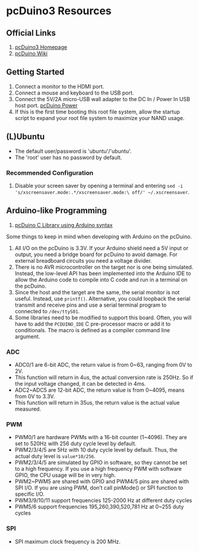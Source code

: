 # pcDuino3 Resources

## Official Links

1. [pcDuino3 Homepage](http://www.pcduino.com/pcduino-v3/)
1. [pcDuino Wiki](http://www.pcduino.com/wiki/index.php?title=Book)

## Getting Started

1. Connect a monitor to the HDMI port.
1. Connect a mouse and keyboard to the USB port.
1. Connect the 5V/2A micro-USB wall adapter to the DC In / Power In USB host port.
[pcDuino Power](http://cnlearn.linksprite.com/wp-content/uploads/2014/04/pcDuino+v3%E6%B5%8B%E8%AF%84-3-565.png)
1. If this is the first time booting this root file system, allow the startup script to expand your root file system to maximize your NAND usage.

## (L)Ubuntu

* The default user/password is 'ubuntu'/'ubuntu'.
* The 'root' user has no password by default.

### Recommended Configuration

1. Disable your screen saver by opening a terminal and entering `sed -i 's/xscreensaver.mode:.*/xscreensaver.mode:\ off/' ~/.xscreensaver`.

## Arduino-like Programming

1. [pcDuino C Library using Arduino syntax](https://github.com/pcduino/c_environment)

Some things to keep in mind when developing with Arduino on the pcDuino.

1. All I/O on the pcDuino is 3.3V. If your Arduino shield need a 5V input or output, you need a bridge board for pcDuino to avoid damage. For external breadboard circuits you need a voltage divider.
1. There is no AVR microcontroller on the target nor is one being simulated. Instead, the low-level API has been implemented into the Arduino IDE to allow the Arduino code to compile into C code and run in a terminal on the pcDuino.
1. Since the host and the target are the same, the serial monitor is not useful. Instead, use `printf()`. Alternative, you could loopback the serial transmit and receive pins and use a serial terminal program to connected to `/dev/ttyS01`.
1. Some libraries need to be modified to support this board. Often, you will have to add the `PCDUINO_IDE` C pre-processor macro or add it to conditionals. The macro is defined as a compiler command line argument.

### ADC

* ADC0/1 are 6-bit ADC, the return value is from 0~63, ranging from 0V to 2V.
 * This function will return in 4us, the actual conversion rate is 250Hz. So if the input voltage changed, it can be detected in 4ms.
* ADC2~ADC5 are 12-bit ADC, the return value is from 0~4095, means from 0V to 3.3V.
 * This function will return in 35us, the return value is the actual value measured.

### PWM

* PWM0/1 are hardware PWMs with a 16-bit counter (1~4096). They are set to 520Hz with 256 duty cycle level by default. 
* PWM2/3/4/5 are 5Hz with 10 duty cycle level by default. Thus, the actual duty level is `value*10/256`. 
 * PWM2/3/4/5 are simulated by GPIO in software, so they cannot be set to a high frequency. If you use a high frequency PWM with software GPIO, the CPU usage will be in very high.
* PWM2~PWM5 are shared with GPIO and PWM4/5 pins are shared with SPI I/O. If you are using PWM, don’t call pinMode() or SPI function to specific I/O.
* PWM3/9/10/11 support frequencies 125-2000 Hz at different duty cycles
* PWM5/6 support frequencies 195,260,390,520,781 Hz at 0~255 duty cycles

### SPI

* SPI maximum clock frequency is 200 MHz.
